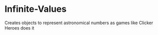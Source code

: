 # Infinite-Values
Creates objects to represent astronomical numbers as games like Clicker Heroes does it

